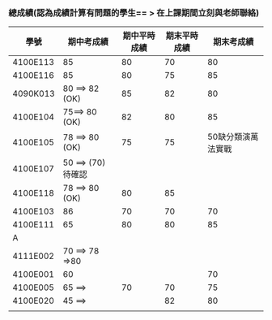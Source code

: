 ### 總成績(認為成績計算有問題的學生== > 在上課期間立刻與老師聯絡)
|學號| 期中考成績|期中平時成績|期末平時成績|期末考成績|
|---|------|---|------|------|
|  4100E113 | 85|80|70|80|
| 4100E116 | 85|80|75|85|
| 4090K013 | 80 ==> 82 (OK) |85|82|80|
|4100E104 | 75==> 80 (OK)  |82|80|85|
| 4100E105|78 ==> 80 (OK) |75|75|50缺分類演萬法實戰|
|4100E107 |50 ==> (70)待確認||||
| 4100E118| 78 ==> 80 (OK) |80|85||
|4100E103 | 86 |70|70|70|
|4100E111  |65 |80|80|85|
| A| ||||
| 4111E002|70 ==> 78 =>80||||
| 4100E001| 60|||70|
|4100E005 |65 ==> |70|70|75|
|4100E020 |45 ==> ||82|80|
| | |
